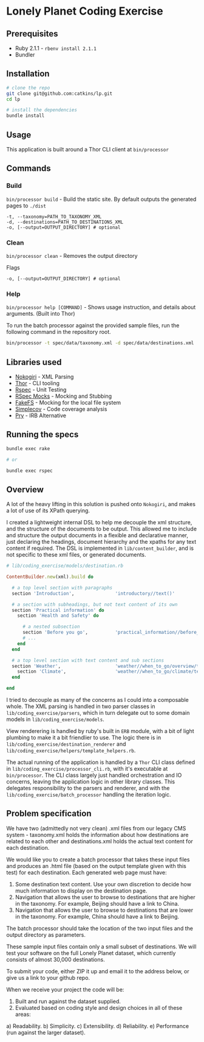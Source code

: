 # Lonely Planet Coding Exercise

## Prerequisites

- Ruby 2.1.1 - `rbenv install 2.1.1`
- Bundler

## Installation

```bash
# clone the repo
git clone git@github.com:catkins/lp.git
cd lp

# install the dependencies
bundle install
```

## Usage

This application is built around a Thor CLI client at `bin/processor`

## Commands

### Build

`bin/processor build` - Build the static site. By default outputs the generated pages to `./dist`

```
-t, --taxonomy=PATH_TO_TAXONOMY_XML
-d, --destinations=PATH_TO_DESTINATIONS_XML
-o, [--output=OUTPUT_DIRECTORY] # optional
```

### Clean

`bin/processor clean` - Removes the output directory

Flags
```
-o, [--output=OUTPUT_DIRECTORY] # optional
```

### Help

`bin/processor help [COMMAND]` - Shows usage instruction, and details about arguments. (Built into Thor)

To run the batch processor against the provided sample files, run the following command in the repository root.

```bash
bin/processor -t spec/data/taxonomy.xml -d spec/data/destinations.xml
```


## Libraries used

- [Nokogiri](http://nokogiri.org/) - XML Parsing
- [Thor](http://whatisthor.com/) - CLI tooling
- [Rspec](http://rspec.info/) - Unit Testing
- [RSpec Mocks](https://relishapp.com/rspec/rspec-mocks/docs) - Mocking and Stubbing
- [FakeFS](https://github.com/defunkt/fakefs) - Mocking for the local file system
- [Simplecov](https://github.com/colszowka/simplecov) - Code coverage analysis
- [Pry](http://pryrepl.org/) - IRB Alternative

## Running the specs

```bash
bundle exec rake

# or

bundle exec rspec
```

## Overview

A lot of the heavy lifting in this solution is pushed onto `Nokogiri`, and makes a lot of use of its XPath querying.

I created a lightweight internal DSL to help me decouple the xml structure, and the structure of the documents to be output. This allowed me to include and structure the output documents in a flexible and declarative manner, just declaring the headings, document hierarchy and the xpaths for any text content if required. The DSL is implemented in `lib/content_builder`, and is not specific to these xml files, or generated documents.

```ruby
# lib/coding_exercise/models/destination.rb

ContentBuilder.new(xml).build do

  # a top level section with paragraphs
  section 'Introduction',               'introductory//text()'

  # a section with subheadings, but not text content of its own
  section 'Practical information' do
    section 'Health and Safety' do

      # a nested subsection
      section 'Before you go',          'practical_information//before_you_go/text()'
      # ...
    end
  end

  # a top level section with text content and sub sections
  section 'Weather',                    'weather//when_to_go/overview/text()' do
    section 'Climate',                  'weather//when_to_go/climate/text()'
  end

end
```

I tried to decouple as many of the concerns as I could into a composable whole. The XML parsing is handled in two parser classes in `lib/coding_exercise/parsers`, which in turn delegate out to some domain models in `lib/coding_exercise/models`.

View renderering is handled by ruby's built in `ERB` module, with a bit of light plumbing to make it a bit friendlier to use. The logic there is in `lib/coding_exercise/destination_renderer` and `lib/coding_exercise/helpers/template_helpers.rb`.

The actual running of the application is handled by a `Thor` CLI class defined in `lib/coding_exercise/processor_cli.rb`, with it's executable at `bin/processor`. The CLI class largely just handled orchestration and IO concerns, leaving the application logic in other library classes. This delegates responsibility to the parsers and renderer, and with the `lib/coding_exercise/batch_processor` handling the iteration logic.

## Problem specification

We have two (admittedly not very clean) .xml files from our legacy CMS system - taxonomy.xml holds the information about how destinations are related to each other and destinations.xml holds the actual text content for each destination.

We would like you to create a batch processor that takes these input files and produces an .html file (based on the output template given with this test) for each destination. Each generated web page must have:

1. Some destination text content. Use your own discretion to decide how much information to display on the destination page.
2. Navigation that allows the user to browse to destinations that are higher in the taxonomy. For example, Beijing should have a link to China.
3. Navigation that allows the user to browse to destinations that are lower in the taxonomy. For example, China should have a link to Beijing.

The batch processor should take the location of the two input files and the output directory as parameters.

These sample input files contain only a small subset of destinations.  We will test your software on the full Lonely Planet dataset, which currently consists of almost 30,000 destinations.

To submit your code, either ZIP it up and email it to the address below, or give us a link to your github repo.

When we receive your project the code will be:

1. Built and run against the dataset supplied.
2. Evaluated based on coding style and design choices in all of these areas:

  a) Readability.
  b) Simplicity.
  c) Extensibility.
  d) Reliability.
  e) Performance (run against the larger dataset).
